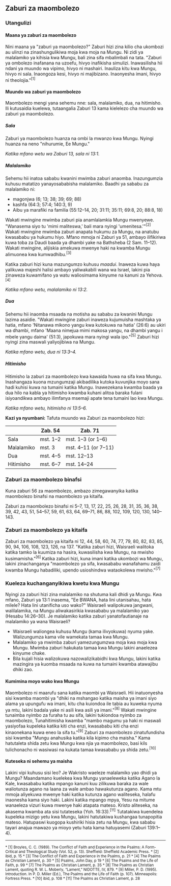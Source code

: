 ## Zaburi za maombolezo

### Utangulizi

#### Maana ya zaburi za maombolezo

Nini maana ya "zaburi ya maombolezo?" Zaburi hizi zina kilio cha ukombozi au ulinzi na zinashungulikiwa moja kwa moja na Mungu. Ni zidi ya malalamiko ya kihisia kwa Mungu, bali zina sifa mbalimbali na tata. "Zaburi ya ombolezo inafanana na uzoefu, hivyo inafikisha simulizi. Inawasilisha hii ndani ya muundo wa vipimo, hivyo ni mashairi. Inauliza kitu kwa Mungu, hivyo ni sala. Inaongoza kesi, hivyo ni majibizano. Inaonyesha imani, hivyo ni theolojia."<sup>[1]</sup>

#### Muundo wa zaburi ya maombolezo

Maombolezo mengi yana sehemu nne: sala, malalamiko, dua, na hitimisho. Ili kutusaidia kuelewa, tutaangalia Zaburi 13 kama kielelezo cha muundo wa zaburi ya maombolezo.

##### Sala

Zaburi ya maombolezo huanza na ombi la mwanzo kwa Mungu. Nyingi huanza na neno "nihurumie, Ee Mungu."

_Katika mfano wetu wa Zaburi 13, sala ni 13:1._

##### Malalamiko

Sehemu hii inatoa sababu kwanini mwimba zaburi anaomba. Inazungumzia kuhusu matatizo yanayosababisha malalamiko. Baadhi ya sababu za malalamiko ni:

- magonjwa (6; 13; 38; 39; 69; 88)
- kashfa (64:3; 57:4; 140:3, 9)
- Aibu ya marafiki na familia (55:12–14, 20; 31:11; 35:11; 69:8, 20; 88:8, 18)

Wakati mwingine mwimba zaburi pia anamlalamkia Mungu mwenyewe. "Wanasema siyo tu 'mimi maliteswa,' bali mara nyingi 'umenitesa.'"<sup>[2]</sup> Wakati mwingine mwimba zaburi anapata hukumu za Mungu, na anatubu kwasababu ya hukumu hiyo. Mfano mmoja ni Zaburi ya 51, ambayo ilifikiriwa kuwa toba za Daudi baada ya dhambi yake na Bathsheba (2 Sam. 11–12). Wakati mwingine, alijiskia amekuwa mwenye haki na kwamba Mungu alimuonea kwa kumwadhibu.<sup>[3]</sup>

Katika zaburi hizi kuna mazungumzo kuhusu _maadui_. Inaweza kuwa haya yalikuwa majeshi halisi ambayo yaliwakabili wana wa Israel, lakini pia zinaweza kuwamifano ya watu waliosimama kinyume na kanuni za Yehova.<sup>[4]</sup>

_Katika mfano wetu, malalamiko ni 13:2._

##### Dua

Sehemu hii inaomba msaada na motisha au sababu za kwanini Mungu lazima asaidie. "Wakati mwingine zaburi inaweza kujumuisha mashtaka ya hatia, mfano 'Nitanawa mikono yangu kwa kutokuwa na hatia' (26:6) au ukiri wa dhambi, mfano 'Maana nimejua mimi makosa yangu, na dhambi yangu i mbele yangu daima' (51:3), japokuwa mara nyingi wala ipo."<sup>[5]</sup> Zaburi hizi nyingi zina maswali yaliyojibiwa na Mungu.

_Katika mfano wetu, dua ni 13:3&ndash;4._

##### Hitimisho

Hitimisho la zaburi za maombolezo kwa kawaida huwa na sifa kwa Mungu. Inashangaza kuona mzungumzaji akibadilika kutoka kuvunjika moyo sana hadi kuhisi kuwa na tumaini katika Mungu. Inawezekana kwamba baada ya dua hilo na kabla ya hitimisho kwamba kuhani alitoa baraka fulani isiyoandikwa ambayo ilimfanya msemaji apate tena tumaini lao kwa Mungu.

_Katika mfano wetu, hitimisho ni 13:5&ndash;6._

**Kazi ya nyumbani:** Tafuta muundo wa Zaburi za maombolezo hizi:

|            | Zab. 54                               | Zab. 71                                          |
| ---------- | ------------------------------------- | ------------------------------------------------ |
| Sala | <span class='Teacher'>mst. 1–2</span> | <span class='Teacher'>mst. 1–3 (or 1–6)</span>   |
| Malalamiko  | <span class='Teacher'>mst. 3</span>   | <span class='Teacher'>mst. 4–11 (or 7–11)</span> |
| Dua   | <span class='Teacher'>mst. 4–5</span> | <span class='Teacher'>mst. 12–13</span>          |
| Hitimisho | <span class='Teacher'>mst. 6–7</span> | <span class='Teacher'>mst. 14–24</span>          |

### Zaburi za maombolezo binafsi

Kuna zaburi 56 za maombolezo, ambazo zimegawanyika katika maombolezo binafsi na maombolezo ya kitaifa.

Zaburi za maombolezo binafsi ni 5–7, 13, 17, 22, 25, 26, 28, 31, 35, 36, 38, 39, 42, 43, 51, 54–57, 59, 61, 63, 64, 69–71, 86, 88, 102, 109, 120, 130, 140–143.

### Zaburi za maombolezo ya kitaifa

Zaburi za maombolezo ya kitaifa ni 12, 44, 58, 60, 74, 77, 79, 80, 82, 83, 85, 90, 94, 106, 108, 123, 126, na 137. "Katika zaburi hizi, Waisraeli walitoka katika tamko la kuumiza na hasira, kuwasilisha kwa Mungu, na mwisho kusimamisha."<sup>[6]</sup> Katika zaburi hizi, kuna imani katika ukombozi wa Mungu, lakini zinachanganya "maombolezo ya sifa, kwasababu wanafahamu zaidi kwamba Mungu habadiliki, upendo usioshindwa wataokolewa mwisho."<sup>[7]</sup>

### Kueleza kuchanganyikiwa kwetu kwa Mungu

Nyingi za zaburi hizi zina malalamiko na shutuma kali dhidi ya Mungu. Kwa mfano, Zaburi ya 13:1 inasema, "Ee BWANA, hata lini utanisahau, hata milele? Hata lini utanificha uso wako?" Waisraeli walipokuwa jangwani, walilalamika, na Mungu aliwakasirikia kwasababu ya malalamiko yao (Hesabu 14:26&ndash;30). Je malalamiko katika zaburi yanatofautianaje na malalamiko ya wana Waisraeli?

- Waisraeli waliongea kuhusu Mungu (kama ilivyokuwa) nyuma yake. Walizungumza kama vile wamekata tamaa kwa Mungu.
- Malalamiko ya mwimba zaburi yamezungumzwa moja kwa moja kwa Mungu. Mwimba zaburi hakukata tamaa kwa Mungu lakini anaelezea kinyume chake.
- Bila kujali hisia walizokuwa nazowalizikabidhi kwa Mungu, lakini katika mazingira ya kuomba msaada na kuwa na tumaini kwamba atawajibu dhiki zao.

#### Kumimina moyo wako kwa Mungu

Maombolezo ni maarufu sana katika maombi ya Waisraeli. Hii inatuonyesha sisi kwamba maombi ya "dhiki na mshangao katika maisha ya imani siyo alama ya upungufu wa imani, kitu cha kuiondoa ile tabia au kuweka nyuma ya mtu, lakini badala yake ni asili kwa asili ya imani."<sup>[8]</sup> Wakati mwingine tunaimba nyimbo za furaha tu au sifa, lakini tukiondoa nyimbo za maombolezo, Tunahitimisha kwamba "mambo magumu ya haki ni maswali yasiyofaa kupeleka katika kiti cha enzi, kwasababu kiti cha enzi kinaonekana kuwa eneo la sifa tu."<sup>[9]</sup> Zaburi za maombolezo zinatufundisha sisi kwamba "Mungu anahusika katika kila kipimo cha maisha." Kama hatutaleta shida zetu kwa Mungu kwa njia ya maombolezo, basi kils tulichonacho ni wasiwasi na kukata tamaa kwasababu ya shida zetu.<sup>[10]</sup>

#### Kuteseka ni sehemu ya maisha

Lakini vipi kuhusu sisi leo? Je Wakristo waeleze malalamiko yao dhidi ya Mungu? Maandamano kuelekea kwa Mungu yanaeleweka katika Agano la Kale, kwasababu katika mpango kanuni kuu zilikuwa baraka za wale waliotunza agano na laana za wale ambao hawakutunza agano. Kama mtu mmoja aliyekuwa mwenye haki katika kutunza agano waliteseka, halafu inaonesha kama siyo haki. Lakini katika mpango mpya, Yesu na mitume wanaeleza vizuri kuwa mwenye haki atapata mateso. Kristo aliteseka, na akasema kwamba ata sisi tutateseka (Yoh. 16:33).<sup>[11]</sup> Tutatakiwa kuendelea kupeleka mizigo yetu kwa Mungu, lakini hatutakiwa kushangaa tunapopitia mateso. Hatupaswi kuogopa kushiriki hisia zetu na Mungu, kwa sababu tayari anajua mawazo ya mioyo yetu hata kama hatuyasemi (Zaburi 139:1&ndash;4).

---

<small>
* [1] Broyles, C. C. (1989). The Conflict of Faith and Experience in the Psalms: A Form-Critical and Theological Study (Vol. 52, p. 13). Sheffield: Sheffield Academic Press.
* [2] ibid, p. 15
* [3] The Conflict of Faith and Experience in the Psalms, p. 21
* [4] The Psalms as Christian Lament, p. 30
* [5] Psalms, John Day, p 19
* [6] The Psalms and the Life of Faith, p. 99
* [7] The Psalms as Christian Lament, p. 35
* [8] The Psalms as Christian Lament, quoting R. W. L. Moberly, “Lament,” NIDOTTE, IV, 879.
* [9] Miller, P. D. (1995). Introduction. In P. D. Miller (Ed.), The Psalms and the Life of Faith (p. 107). Minneapolis: Fortress Press.
* [10] ibid, p. 108
* [11] The Psalms as Christian Lament, p. 28
</small>

